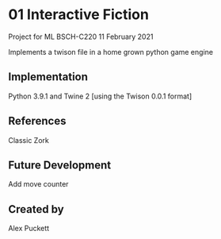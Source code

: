 # 01 Interactive Fiction
Project for ML BSCH-C220 11 February 2021

Implements a twison file in a home grown python game engine

## Implementation
Python 3.9.1 and Twine 2 [using the Twison 0.0.1 format]

## References
Classic Zork

## Future Development
Add move counter

## Created by
Alex Puckett